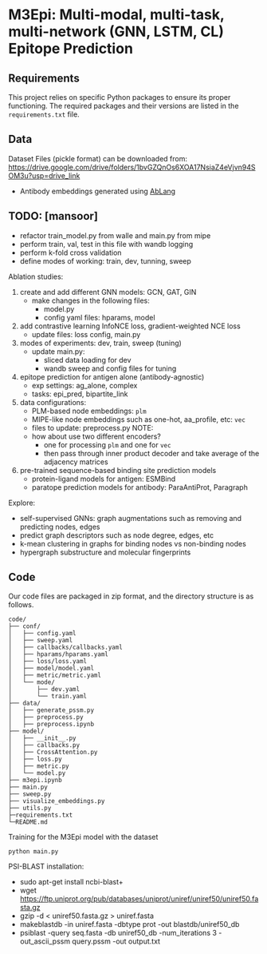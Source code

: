 <!-- A Python module for paratope and epitope prediction
![image](https://github.com/WangZhiwei9/MIPE/blob/main/Overview.jpg) -->

# M3Epi: Multi-modal, multi-task, multi-network (GNN, LSTM, CL) Epitope Prediction

## Requirements

This project relies on specific Python packages to ensure its proper functioning. The required packages and their versions are listed in the `requirements.txt` file.

## Data

Dataset Files (pickle format) can be downloaded from: https://drive.google.com/drive/folders/1bvGZQnOs6XOA17NsiaZ4eVjvn94SOM3u?usp=drive_link

- Antibody embeddings generated using [AbLang](https://github.com/oxpig/AbLang.git)

## TODO: [mansoor]
- refactor train_model.py from walle and main.py from mipe
- perform train, val, test in this file with wandb logging
- perform k-fold cross validation
- define modes of working: train, dev, tunning, sweep

Ablation studies:
1. create and add different GNN models: GCN, GAT, GIN
    - make changes in the following files:
        - model.py
        - config yaml files: hparams, model
2. add contrastive learning InfoNCE loss, gradient-weighted NCE loss
    - update files: loss config, main.py
3. modes of experiments: dev, train, sweep (tuning)
    - update main.py: 
        - sliced data loading for dev
        - wandb sweep and config files for tuning
4. epitope prediction for antigen alone (antibody-agnostic)
    - exp settings: ag_alone, complex
    - tasks: epi_pred, bipartite_link
5. data configurations: 
    - PLM-based node embeddings: `plm`
    - MIPE-like node embeddings such as one-hot, aa_profile, etc: `vec`
    - files to update: preprocess.py
    NOTE:
    - how about use two different encoders?
        - one for processing `plm` and one for `vec`
        - then pass through inner product decoder and take average of the adjacency matrices
6. pre-trained sequence-based binding site prediction models
    - protein-ligand models for antigen: ESMBind
    - paratope prediction models for antibody: ParaAntiProt, Paragraph

Explore:
- self-supervised GNNs: graph augmentations such as removing and predicting nodes, edges 
- predict graph descriptors such as node degree, edges, etc
- k-mean clustering in graphs for binding nodes vs non-binding nodes 
- hypergraph substructure and molecular fingerprints

## Code

Our code files are packaged in zip format, and the directory structure is as follows.

```
code/
├── conf/
│   ├── config.yaml
│   ├── sweep.yaml
│   ├── callbacks/callbacks.yaml
│   ├── hparams/hparams.yaml
│   ├── loss/loss.yaml
│   ├── model/model.yaml
│   ├── metric/metric.yaml
│   └── mode/
│       ├── dev.yaml
│       └── train.yaml
├── data/
│   ├── generate_pssm.py
│   ├── preprocess.py
│   ├── preprocess.ipynb
├── model/
│   ├── __init__.py
│   ├── callbacks.py
│   ├── CrossAttention.py
│   ├── loss.py
│   ├── metric.py
│   └── model.py
├── m3epi.ipynb
├── main.py
├── sweep.py
├── visualize_embeddings.py
├── utils.py
├─requirements.txt
└─README.md
```

Training for the M3Epi model with the dataset

```
python main.py
```


PSI-BLAST installation:
- sudo apt-get install ncbi-blast+
- wget https://ftp.uniprot.org/pub/databases/uniprot/uniref/uniref50/uniref50.fasta.gz
- gzip -d < uniref50.fasta.gz > uniref.fasta
- makeblastdb -in uniref.fasta -dbtype prot -out blastdb/uniref50_db
- psiblast -query seq.fasta -db uniref50_db -num_iterations 3 -out_ascii_pssm query.pssm -out output.txt
